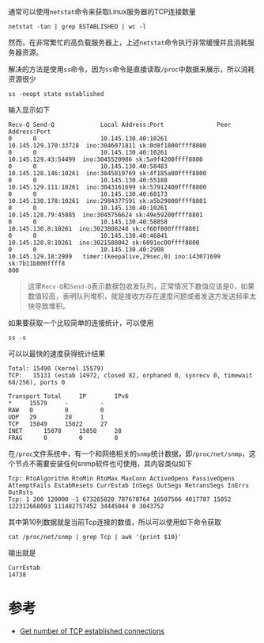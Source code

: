 通常可以使用`netstat`命令来获取Linux服务器的TCP连接数量

```
netstat -tan | grep ESTABLISHED | wc -l
```

然而，在非常繁忙的高负载服务器上，上述`netstat`命令执行非常缓慢并且消耗服务器资源。

解决的方法是使用`ss`命令，因为`ss`命令是直接读取`/proc`中数据来展示，所以消耗资源很少

```
ss -neopt state established
```

输入显示如下

```
Recv-Q Send-Q             Local Address:Port               Peer Address:Port
0      0                  10.145.130.40:10261            10.145.129.170:33728  ino:3046071811 sk:0d8f1800ffff8800
0      0                  10.145.130.40:10261             10.145.129.43:54499  ino:3045520986 sk:5a9f4200ffff8800
0      0                  10.145.130.40:58483            10.145.128.146:10261  ino:3045819769 sk:4f185a00ffff8800
0      0                  10.145.130.40:55188            10.145.129.111:10261  ino:3043161699 sk:57912400ffff8800
0      0                  10.145.130.40:60173            10.145.130.178:10261  ino:2984377591 sk:a5b29800ffff8801
0      0                  10.145.130.40:10261             10.145.128.79:45885  ino:3045756624 sk:49e59200ffff8801
0      0                  10.145.130.40:58858              10.145.130.8:10261  ino:3023808248 sk:cf60f800ffff8801
0      0                  10.145.130.40:46841              10.145.128.8:10261  ino:3021588042 sk:6091ec00ffff8800
0      0                  10.145.130.40:2908              10.145.129.18:2909   timer:(keepalive,29sec,0) ino:143071699 sk:7b11b000ffff8
800
```

> 这里`Recv-Q`和`Send-Q`表示数据包收发队列，正常情况下数值应该是0，如果数值较高，表明队列堆积，就是接收方存在速度问题或者发送方发送频率太快导致堆积。

如果要获取一个比较简单的连接统计，可以使用

```
ss -s
```

可以以最快的速度获得统计结果

```
Total: 15490 (kernel 15579)
TCP:   15131 (estab 14972, closed 82, orphaned 0, synrecv 0, timewait 68/256), ports 0

Transport Total     IP        IPv6
*	  15579     -         -
RAW	  0         0         0
UDP	  29        28        1
TCP	  15049     15022     27
INET	  15078     15050     28
FRAG	  0         0         0
```

在`/proc`文件系统中，有一个和网络相关的`snmp`统计数据，即`/proc/net/snmp`，这个节点不需要安装任何snmp软件也可使用，其内容类似如下

```
Tcp: RtoAlgorithm RtoMin RtoMax MaxConn ActiveOpens PassiveOpens AttemptFails EstabResets CurrEstab InSegs OutSegs RetransSegs InErrs OutRsts
Tcp: 1 200 120000 -1 673265820 787678764 16507566 4017787 15052 122312668093 111482757452 34445044 0 3043752
```

其中第10列数据就是当前Tcp连接的数值，所以可以使用如下命令获取

```
cat /proc/net/snmp | grep Tcp | awk '{print $10}'
```

输出就是

```
CurrEstab
14738
```

# 参考

* [Get number of TCP established connections](http://serverfault.com/questions/646729/get-number-of-tcp-established-connections)